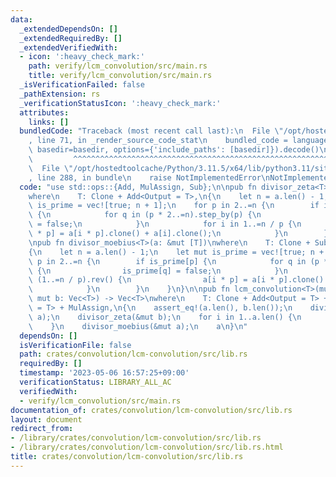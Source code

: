 ```yaml
---
data:
  _extendedDependsOn: []
  _extendedRequiredBy: []
  _extendedVerifiedWith:
  - icon: ':heavy_check_mark:'
    path: verify/lcm_convolution/src/main.rs
    title: verify/lcm_convolution/src/main.rs
  _isVerificationFailed: false
  _pathExtension: rs
  _verificationStatusIcon: ':heavy_check_mark:'
  attributes:
    links: []
  bundledCode: "Traceback (most recent call last):\n  File \"/opt/hostedtoolcache/Python/3.11.5/x64/lib/python3.11/site-packages/onlinejudge_verify/documentation/build.py\"\
    , line 71, in _render_source_code_stat\n    bundled_code = language.bundle(stat.path,\
    \ basedir=basedir, options={'include_paths': [basedir]}).decode()\n          \
    \         ^^^^^^^^^^^^^^^^^^^^^^^^^^^^^^^^^^^^^^^^^^^^^^^^^^^^^^^^^^^^^^^^^^^^^^^^^^^^^^^^^\n\
    \  File \"/opt/hostedtoolcache/Python/3.11.5/x64/lib/python3.11/site-packages/onlinejudge_verify/languages/rust.py\"\
    , line 288, in bundle\n    raise NotImplementedError\nNotImplementedError\n"
  code: "use std::ops::{Add, MulAssign, Sub};\n\npub fn divisor_zeta<T>(a: &mut [T])\n\
    where\n    T: Clone + Add<Output = T>,\n{\n    let n = a.len() - 1;\n    let mut\
    \ is_prime = vec![true; n + 1];\n    for p in 2..=n {\n        if is_prime[p]\
    \ {\n            for q in (p * 2..=n).step_by(p) {\n                is_prime[q]\
    \ = false;\n            }\n            for i in 1..=n / p {\n                a[i\
    \ * p] = a[i * p].clone() + a[i].clone();\n            }\n        }\n    }\n}\n\
    \npub fn divisor_moebius<T>(a: &mut [T])\nwhere\n    T: Clone + Sub<Output = T>,\n\
    {\n    let n = a.len() - 1;\n    let mut is_prime = vec![true; n + 1];\n    for\
    \ p in 2..=n {\n        if is_prime[p] {\n            for q in (p * 2..=n).step_by(p)\
    \ {\n                is_prime[q] = false;\n            }\n            for i in\
    \ (1..=n / p).rev() {\n                a[i * p] = a[i * p].clone() - a[i].clone();\n\
    \            }\n        }\n    }\n}\n\npub fn lcm_convolution<T>(mut a: Vec<T>,\
    \ mut b: Vec<T>) -> Vec<T>\nwhere\n    T: Clone + Add<Output = T> + Sub<Output\
    \ = T> + MulAssign,\n{\n    assert_eq!(a.len(), b.len());\n    divisor_zeta(&mut\
    \ a);\n    divisor_zeta(&mut b);\n    for i in 1..a.len() {\n        a[i] *= b[i].clone();\n\
    \    }\n    divisor_moebius(&mut a);\n    a\n}\n"
  dependsOn: []
  isVerificationFile: false
  path: crates/convolution/lcm-convolution/src/lib.rs
  requiredBy: []
  timestamp: '2023-05-06 16:57:25+09:00'
  verificationStatus: LIBRARY_ALL_AC
  verifiedWith:
  - verify/lcm_convolution/src/main.rs
documentation_of: crates/convolution/lcm-convolution/src/lib.rs
layout: document
redirect_from:
- /library/crates/convolution/lcm-convolution/src/lib.rs
- /library/crates/convolution/lcm-convolution/src/lib.rs.html
title: crates/convolution/lcm-convolution/src/lib.rs
---
```

